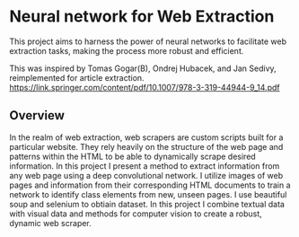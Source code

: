 # Neural network for Web Extraction
This project aims to harness the power of neural networks to facilitate web extraction tasks, making the process more robust and efficient.

This was inspired by Tomas Gogar(B), Ondrej Hubacek, and Jan Sedivy, reimplemented for article extraction.
https://link.springer.com/content/pdf/10.1007/978-3-319-44944-9_14.pdf

## Overview
In the realm of web extraction, web scrapers are custom scripts built for a particular website. They rely heavily on the structure of the web page and patterns within the HTML to be able to dynamically scrape desired information. In this project I present a method to extract information from any web page using a deep convolutional network. I utilize images of web pages and information from their corresponding HTML documents to train a network to identify class elements from new, unseen pages. I use beautiful soup and selenium to obtiain dataset. In this project I combine textual data with visual data and methods for computer vision to create a robust, dynamic web scraper.

